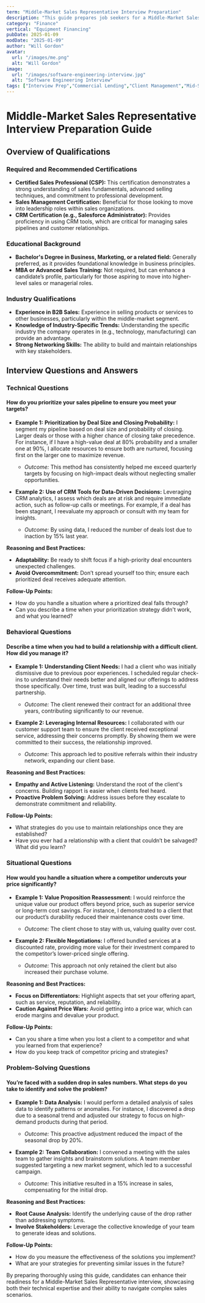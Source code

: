 ```yaml
---
term: "Middle-Market Sales Representative Interview Preparation"
description: "This guide prepares job seekers for a Middle-Market Sales Representative interview by covering essential topics such as understanding customer needs, effective communication strategies, and negotiation techniques. It also offers insights into industry trends, sales forecasting, and building lasting client relationships. By following this guide, candidates will enhance their ability to showcase their sales expertise, adaptability, and problem-solving skills, positioning themselves as top contenders for the role."
category: "Finance"
vertical: "Equipment Financing"
pubDate: 2025-01-09
modDate: "2025-01-09"
author: "Will Gordon"
avatar: 
  url: "/images/me.png"
  alt: "Will Gordon"
image:
  url: "/images/software-engineering-interview.jpg"
  alt: "Software Engineering Interview"
tags: ["Interview Prep","Commercial Lending","Client Management","Mid-Sized Businesses"]
---
```


# Middle-Market Sales Representative Interview Preparation Guide

## Overview of Qualifications

### Required and Recommended Certifications
- **Certified Sales Professional (CSP):** This certification demonstrates a strong understanding of sales fundamentals, advanced selling techniques, and commitment to professional development.
- **Sales Management Certification:** Beneficial for those looking to move into leadership roles within sales organizations.
- **CRM Certification (e.g., Salesforce Administrator):** Provides proficiency in using CRM tools, which are critical for managing sales pipelines and customer relationships.

### Educational Background
- **Bachelor's Degree in Business, Marketing, or a related field:** Generally preferred, as it provides foundational knowledge in business principles.
- **MBA or Advanced Sales Training:** Not required, but can enhance a candidate’s profile, particularly for those aspiring to move into higher-level sales or managerial roles.

### Industry Qualifications
- **Experience in B2B Sales:** Experience in selling products or services to other businesses, particularly within the middle-market segment.
- **Knowledge of Industry-Specific Trends:** Understanding the specific industry the company operates in (e.g., technology, manufacturing) can provide an advantage.
- **Strong Networking Skills:** The ability to build and maintain relationships with key stakeholders.

## Interview Questions and Answers

### Technical Questions

#### How do you prioritize your sales pipeline to ensure you meet your targets?
- **Example 1:** **Prioritization by Deal Size and Closing Probability:** I segment my pipeline based on deal size and probability of closing. Larger deals or those with a higher chance of closing take precedence. For instance, if I have a high-value deal at 80% probability and a smaller one at 90%, I allocate resources to ensure both are nurtured, focusing first on the larger one to maximize revenue.
  - *Outcome:* This method has consistently helped me exceed quarterly targets by focusing on high-impact deals without neglecting smaller opportunities.
  
- **Example 2:** **Use of CRM Tools for Data-Driven Decisions:** Leveraging CRM analytics, I assess which deals are at risk and require immediate action, such as follow-up calls or meetings. For example, if a deal has been stagnant, I reevaluate my approach or consult with my team for insights.
  - *Outcome:* By using data, I reduced the number of deals lost due to inaction by 15% last year.

**Reasoning and Best Practices:**
- **Adaptability:** Be ready to shift focus if a high-priority deal encounters unexpected challenges.
- **Avoid Overcommitment:** Don’t spread yourself too thin; ensure each prioritized deal receives adequate attention.

**Follow-Up Points:**
- How do you handle a situation where a prioritized deal falls through?
- Can you describe a time when your prioritization strategy didn't work, and what you learned?

### Behavioral Questions

#### Describe a time when you had to build a relationship with a difficult client. How did you manage it?
- **Example 1:** **Understanding Client Needs:** I had a client who was initially dismissive due to previous poor experiences. I scheduled regular check-ins to understand their needs better and aligned our offerings to address those specifically. Over time, trust was built, leading to a successful partnership.
  - *Outcome:* The client renewed their contract for an additional three years, contributing significantly to our revenue.

- **Example 2:** **Leveraging Internal Resources:** I collaborated with our customer support team to ensure the client received exceptional service, addressing their concerns promptly. By showing them we were committed to their success, the relationship improved.
  - *Outcome:* This approach led to positive referrals within their industry network, expanding our client base.

**Reasoning and Best Practices:**
- **Empathy and Active Listening:** Understand the root of the client's concerns. Building rapport is easier when clients feel heard.
- **Proactive Problem Solving:** Address issues before they escalate to demonstrate commitment and reliability.

**Follow-Up Points:**
- What strategies do you use to maintain relationships once they are established?
- Have you ever had a relationship with a client that couldn’t be salvaged? What did you learn?

### Situational Questions

#### How would you handle a situation where a competitor undercuts your price significantly?
- **Example 1:** **Value Proposition Reassessment:** I would reinforce the unique value our product offers beyond price, such as superior service or long-term cost savings. For instance, I demonstrated to a client that our product’s durability reduced their maintenance costs over time.
  - *Outcome:* The client chose to stay with us, valuing quality over cost.

- **Example 2:** **Flexible Negotiations:** I offered bundled services at a discounted rate, providing more value for their investment compared to the competitor’s lower-priced single offering.
  - *Outcome:* This approach not only retained the client but also increased their purchase volume.

**Reasoning and Best Practices:**
- **Focus on Differentiators:** Highlight aspects that set your offering apart, such as service, reputation, and reliability.
- **Caution Against Price Wars:** Avoid getting into a price war, which can erode margins and devalue your product.

**Follow-Up Points:**
- Can you share a time when you lost a client to a competitor and what you learned from that experience?
- How do you keep track of competitor pricing and strategies?

### Problem-Solving Questions

#### You’re faced with a sudden drop in sales numbers. What steps do you take to identify and solve the problem?
- **Example 1:** **Data Analysis:** I would perform a detailed analysis of sales data to identify patterns or anomalies. For instance, I discovered a drop due to a seasonal trend and adjusted our strategy to focus on high-demand products during that period.
  - *Outcome:* This proactive adjustment reduced the impact of the seasonal drop by 20%.

- **Example 2:** **Team Collaboration:** I convened a meeting with the sales team to gather insights and brainstorm solutions. A team member suggested targeting a new market segment, which led to a successful campaign.
  - *Outcome:* This initiative resulted in a 15% increase in sales, compensating for the initial drop.

**Reasoning and Best Practices:**
- **Root Cause Analysis:** Identify the underlying cause of the drop rather than addressing symptoms.
- **Involve Stakeholders:** Leverage the collective knowledge of your team to generate ideas and solutions.

**Follow-Up Points:**
- How do you measure the effectiveness of the solutions you implement?
- What are your strategies for preventing similar issues in the future?

By preparing thoroughly using this guide, candidates can enhance their readiness for a Middle-Market Sales Representative interview, showcasing both their technical expertise and their ability to navigate complex sales scenarios.